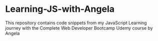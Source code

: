 # Learning-JS-with-Angela
This repository contains code snippets from my JavaScript Learning journey with the Complete Web Developer Bootcamp Udemy course by Angela
